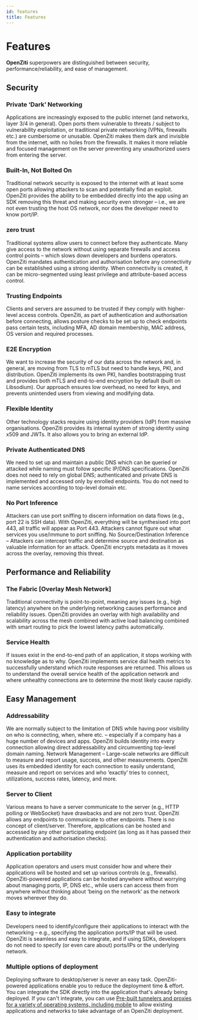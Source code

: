 ```yaml
---
id: features
title: Features
---
```


# Features

**OpenZiti** superpowers are distinguished between security, performance/reliability, and ease of management. 

## Security

### Private ‘Dark’ Networking
Applications are increasingly exposed to the public internet (and networks, layer 3/4 in general). Open ports them vulnerable to threats / subject to vulnerability exploitation, or traditional private networking (VPNs, firewalls etc.) are cumbersome or unusable. OpenZiti makes them dark and invisible from the internet, with no holes from the firewalls. It makes it more reliable and focused management on the server preventing any unauthorized users from entering the server.

### Built-In, Not Bolted On
Traditional network security is exposed to the internet with at least some open ports allowing attackers to scan and potentially find an exploit. OpenZiti provides the ability to be embedded directly into the app using an SDK removing this threat and making security even stronger – i.e., we are not even trusting the host OS network, nor does the developer need to know port/IP.

### zero trust
Traditional systems allow users to connect before they authenticate. Many give access to the network without using separate firewalls and access control points – which slows down developers and burdens operators. OpenZiti mandates authentication and authorisation before any connectivity can be established using a strong identity. When connectivity is created, it can be micro-segmented using least privilege and attribute-based access control.

### Trusting Endpoints 
Clients and servers are assumed to be trusted if they comply with higher-level access controls. OpenZiti, as part of authentication and authorisation before connecting, allows posture checks to be set up to check endpoints pass certain tests, including MFA, AD domain membership, MAC address, OS version and required processes.

### E2E Encryption 
We want to increase the security of our data across the network and, in general, are moving from TLS to mTLS but need to handle keys, PKI, and distribution. OpenZiti implements its own PKI, handles bootstrapping trust and provides both mTLS and end-to-end encryption by default (built on Libsodium). Our approach ensures low overhead, no need for keys, and prevents unintended users from viewing and modifying data.

### Flexible Identity 
Other technology stacks require using identity providers (IdP) from massive organisations. OpenZiti provides its internal system of strong identity using x509 and JWTs. It also allows you to bring an external IdP.

### Private Authenticated DNS 
We need to set up and maintain a public DNS which can be queried or attacked while naming must follow specific IP/DNS specifications. OpenZiti does not need to rely on global DNS; authenticated and private DNS is implemented and accessed only by enrolled endpoints. You do not need to name services according to top-level domain etc.

### No Port Inference 
Attackers can use port sniffing to discern information on data flows (e.g., port 22 is SSH data). With OpenZiti, everything will be synthesised into port 443, all traffic will appear as Port 443. Attackers cannot figure out what services you use/immune to port sniffing.
No Source/Destination Inference – Attackers can intercept traffic and determine source and destination as valuable information for an attack. OpenZiti encrypts metadata as it moves across the overlay, removing this threat.

## Performance and Reliability

### The Fabric [Overlay Mesh Network] 
Traditional connectivity is point-to-point, meaning any issues (e.g., high latency) anywhere on the underlying networking causes performance and reliability issues. OpenZiti provides an overlay with high availability and scalability across the mesh combined with active load balancing combined with smart routing to pick the lowest latency paths automatically.

### Service Health 
If issues exist in the end-to-end path of an application, it stops working with no knowledge as to why. OpenZiti implements service dial health metrics to successfully understand which route responses are returned. This allows us to understand the overall service health of the application network and where unhealthy connections are to determine the most likely cause rapidly.
 
## Easy Management

### Addressability 
We are normally subject to the limitation of DNS while having poor visibility on who is connecting, when, where etc. – especially if a company has a huge number of devices and apps. OpenZiti builds identity into every connection allowing direct addressability and circumventing top-level domain naming.
Network Management – Large-scale networks are difficult to measure and report usage, success, and other measurements. OpenZiti uses its embedded identity for each connection to easily understand, measure and report on services and who ‘exactly’ tries to connect, utilizations, success rates, latency, and more.

### Server to Client 
Various means to have a server communicate to the server (e.g., HTTP polling or WebSocket) have drawbacks and are not zero trust. OpenZiti allows any endpoints to communicate to other endpoints. There is no concept of client/server. Therefore, applications can be hosted and accessed by any other participating endpoint (as long as it has passed their authentication and authorisation checks).

### Application portability 
Application operators and users must consider how and where their applications will be hosted and set up various controls (e.g., firewalls). OpenZiti-powered applications can be hosted anywhere without worrying about managing ports, IP, DNS etc., while users can access them from anywhere without thinking about ‘being on the network’ as the network moves wherever they do.

### Easy to integrate 
Developers need to identify/configure their applications to interact with the networking – e.g., specifying the application ports/IP that will be used. OpenZiti is seamless and easy to integrate, and if using SDKs, developers do not need to specify (or even care about) ports/IPs or the underlying network.

### Multiple options of deployment
Deploying software to desktop/server is never an easy task. OpenZiti-powered applications enable you to reduce the deployment time & effort. You can integrate the SDK directly into the application that's already being deployed. If you can't integrate, you can use [Pre-built tunnelers and proxies for a variety of operating systems, including mobile](./clients/tunnelers) to allow existing applications and networks to take advantage of an OpenZiti deployment.
